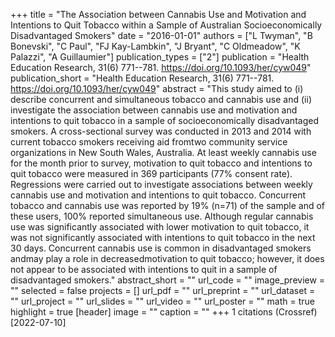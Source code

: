 +++
title = "The Association between Cannabis Use and Motivation and Intentions to Quit Tobacco within a Sample of Australian Socioeconomically Disadvantaged Smokers"
date = "2016-01-01"
authors = ["L Twyman", "B Bonevski", "C Paul", "FJ Kay-Lambkin", "J Bryant", "C Oldmeadow", "K Palazzi", "A Guillaumier"]
publication_types = ["2"]
publication = "Health Education Research, 31(6) 771--781. https://doi.org/10.1093/her/cyw049"
publication_short = "Health Education Research, 31(6) 771--781. https://doi.org/10.1093/her/cyw049"
abstract = "This study aimed to (i) describe concurrent and simultaneous tobacco and cannabis use and (ii) investigate the association between cannabis use and motivation and intentions to quit tobacco in a sample of socioeconomically disadvantaged smokers. A cross-sectional survey was conducted in 2013 and 2014 with current tobacco smokers receiving aid fromtwo community service organizations in New South Wales, Australia. At least weekly cannabis use for the month prior to survey, motivation to quit tobacco and intentions to quit tobacco were measured in 369 participants (77% consent rate). Regressions were carried out to investigate associations between weekly cannabis use and motivation and intentions to quit tobacco. Concurrent tobacco and cannabis use was reported by 19% (n=71) of the sample and of these users, 100% reported simultaneous use. Although regular cannabis use was significantly associated with lower motivation to quit tobacco, it was not significantly associated with intentions to quit tobacco in the next 30 days. Concurrent cannabis use is common in disadvantaged smokers andmay play a role in decreasedmotivation to quit tobacco; however, it does not appear to be associated with intentions to quit in a sample of disadvantaged smokers."
abstract_short = ""
url_code = ""
image_preview = ""
selected = false
projects = []
url_pdf = ""
url_preprint = ""
url_dataset = ""
url_project = ""
url_slides = ""
url_video = ""
url_poster = ""
math = true
highlight = true
[header]
image = ""
caption = ""
+++
1 citations (Crossref) [2022-07-10]
